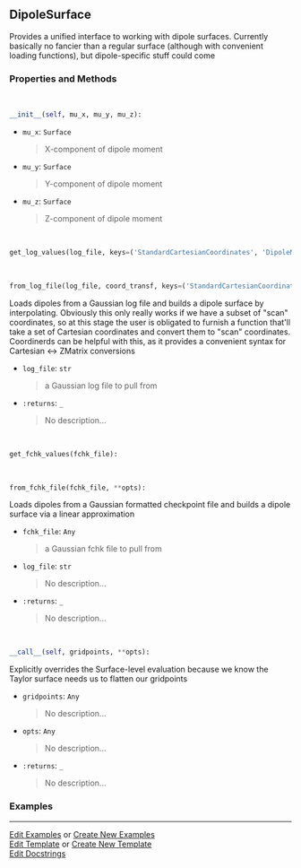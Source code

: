 ## <a id="Psience.Data.Surfaces.DipoleSurface">DipoleSurface</a>
Provides a unified interface to working with dipole surfaces.
Currently basically no fancier than a regular surface (although with convenient loading functions), but dipole-specific
stuff could come

### Properties and Methods
<a id="Psience.Data.Surfaces.DipoleSurface.__init__" class="docs-object-method">&nbsp;</a>
```python
__init__(self, mu_x, mu_y, mu_z): 
```

- `mu_x`: `Surface`
    >X-component of dipole moment
- `mu_y`: `Surface`
    >Y-component of dipole moment
- `mu_z`: `Surface`
    >Z-component of dipole moment

<a id="Psience.Data.Surfaces.DipoleSurface.get_log_values" class="docs-object-method">&nbsp;</a>
```python
get_log_values(log_file, keys=('StandardCartesianCoordinates', 'DipoleMoments')): 
```

<a id="Psience.Data.Surfaces.DipoleSurface.from_log_file" class="docs-object-method">&nbsp;</a>
```python
from_log_file(log_file, coord_transf, keys=('StandardCartesianCoordinates', 'DipoleMoments'), tol=0.001, **opts): 
```
Loads dipoles from a Gaussian log file and builds a dipole surface by interpolating.
        Obviously this only really works if we have a subset of "scan" coordinates, so at this stage the user is obligated
        to furnish a function that'll take a set of Cartesian coordinates and convert them to "scan" coordinates.
        Coordinerds can be helpful with this, as it provides a convenient syntax for Cartesian <-> ZMatrix conversions
- `log_file`: `str`
    >a Gaussian log file to pull from
- `:returns`: `_`
    >No description...

<a id="Psience.Data.Surfaces.DipoleSurface.get_fchk_values" class="docs-object-method">&nbsp;</a>
```python
get_fchk_values(fchk_file): 
```

<a id="Psience.Data.Surfaces.DipoleSurface.from_fchk_file" class="docs-object-method">&nbsp;</a>
```python
from_fchk_file(fchk_file, **opts): 
```
Loads dipoles from a Gaussian formatted checkpoint file and builds a dipole surface via a linear approximation
- `fchk_file`: `Any`
    >a Gaussian fchk file to pull from
- `log_file`: `str`
    >No description...
- `:returns`: `_`
    >No description...

<a id="Psience.Data.Surfaces.DipoleSurface.__call__" class="docs-object-method">&nbsp;</a>
```python
__call__(self, gridpoints, **opts): 
```
Explicitly overrides the Surface-level evaluation because we know the Taylor surface needs us to flatten our gridpoints
- `gridpoints`: `Any`
    >No description...
- `opts`: `Any`
    >No description...
- `:returns`: `_`
    >No description...

### Examples




___

[Edit Examples](https://github.com/McCoyGroup/Psience/edit/edit/ci/examples/ci/docs/Psience/Data/Surfaces/DipoleSurface.md) or 
[Create New Examples](https://github.com/McCoyGroup/Psience/new/edit/?filename=ci/examples/ci/docs/Psience/Data/Surfaces/DipoleSurface.md) <br/>
[Edit Template](https://github.com/McCoyGroup/Psience/edit/edit/ci/docs/ci/docs/Psience/Data/Surfaces/DipoleSurface.md) or 
[Create New Template](https://github.com/McCoyGroup/Psience/new/edit/?filename=ci/docs/templates/ci/docs/Psience/Data/Surfaces/DipoleSurface.md) <br/>
[Edit Docstrings](https://github.com/McCoyGroup/Psience/edit/edit/Psience/Data/Surfaces.py?message=Update%20Docs)
